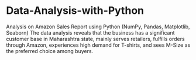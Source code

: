 # Data-Analysis-with-Python
Analysis on Amazon Sales Report using Python (NumPy, Pandas, Matplotlib, Seaborn)
The data analysis reveals that the business has a significant customer base in Maharashtra state, mainly serves retailers, fulfills orders through Amazon, experiences high demand for T-shirts, and sees M-Size as the preferred choice among buyers.
